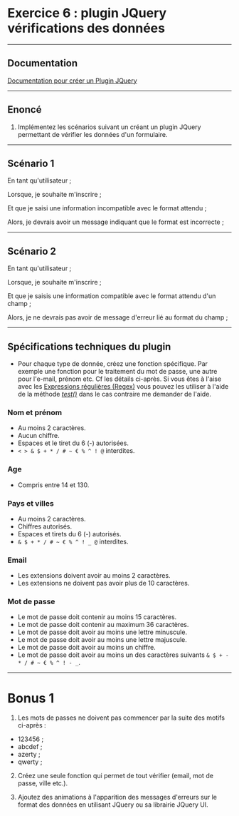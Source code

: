 # Exercice 6 : plugin JQuery vérifications des données 

---

## Documentation

[Documentation pour créer un Plugin JQuery](https://learn.jquery.com/plugins/basic-plugin-creation/)

---

## Enoncé

1. Implémentez les scénarios suivant un créant un plugin JQuery permettant de vérifier les données d'un formulaire.

---

## Scénario 1

En tant qu'utilisateur ;

Lorsque, je souhaite m'inscrire ;

Et que je saisi une information incompatible avec le format attendu ;

Alors, je devrais avoir un message indiquant que le format est incorrecte ;

---

## Scénario 2

En tant qu'utilisateur ;

Lorsque, je souhaite m'inscrire ;

Et que je saisis une information compatible avec le format attendu d'un champ ;

Alors, je ne devrais pas avoir de message d'erreur lié au format du champ ;

---

## Spécifications techniques du plugin

- Pour chaque type de donnée, créez une fonction spécifique. Par exemple une fonction pour le traitement du mot de passe, une autre pour l'e-mail, prénom etc. Cf les détails ci-après.
Si vous êtes à l'aise avec les [Expressions régulières (Regex)](https://regexlearn.com/fr/learn/regex101) vous pouvez les utiliser à l'aide de la méthode *[test()](https://developer.mozilla.org/fr/docs/Web/JavaScript/Reference/Global_Objects/RegExp/test)* dans le cas contraire me demander de l'aide.

### Nom et prénom

- Au moins 2 caractères.
- Aucun chiffre.
- Espaces et le tiret du 6 (-) autorisées.
- `< > & $ + * / # ~ € % ^ ! @` interdites.

### Age

- Compris entre 14 et 130.

### Pays et villes

- Au moins 2 caractères.
- Chiffres autorisés.
- Espaces et tirets du 6 (-) autorisés.
- `& $ + * / # ~ € % ^ ! _ @` interdites.

### Email

- Les extensions doivent avoir au moins 2 caractères.
- Les extensions ne doivent pas avoir plus de 10 caractères.

### Mot de passe

- Le mot de passe doit contenir au moins 15 caractères.
- Le mot de passe doit contenir au maximum 36 caractères.
- Le mot de passe doit avoir au moins une lettre minuscule.
- Le mot de passe doit avoir au moins une lettre majuscule.
- Le mot de passe doit avoir au moins un chiffre.
- Le mot de passe doit avoir au moins un des caractères suivants  `& $ + - * / # ~ € % ^ ! - _`.

---

# Bonus 1

1. Les mots de passes ne doivent pas commencer par la suite des motifs ci-après :
- 123456 ;
- abcdef ;
- azerty ;
- qwerty ;

2. Créez une seule fonction qui permet de tout vérifier (email, mot de passe, ville etc.).

3. Ajoutez des animations à l'apparition des messages d'erreurs sur le format des données en utilisant JQuery ou sa librairie JQuery UI.